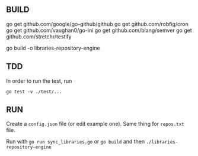 BUILD
----------------------------

go get github.com/google/go-github/github
go get github.com/robfig/cron
go get github.com/vaughan0/go-ini
go get github.com/blang/semver
go get github.com/stretchr/testify

go build -o libraries-repository-engine

TDD
----------------------------

In order to run the test, run

```
go test -v ./test/...
```

RUN
----------------------------

Create a `config.json` file (or edit example one). Same thing for `repos.txt` file.

Run with `go run sync_libraries.go` or `go build` and then `./libraries-repository-engine`
